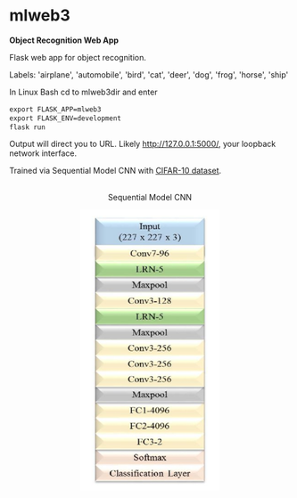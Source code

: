 # mlweb3

**Object Recognition Web App**

Flask web app for object recognition.

Labels: 'airplane', 'automobile', 'bird', 'cat', 'deer', 'dog', 'frog', 'horse', 'ship'

In Linux Bash cd to mlweb3dir and enter
```
export FLASK_APP=mlweb3
export FLASK_ENV=development
flask run
```

Output will direct you to URL. Likely http://127.0.0.1:5000/, your loopback network interface.


Trained via Sequential Model CNN with [CIFAR-10 dataset](https://www.cs.toronto.edu/~kriz/cifar.html).<br />
<br />
<p align="center">
Sequential Model CNN
</p>
<p align="center">
  <img width="250" height="504" src="https://github.com/MattLondon101/Images/blob/master/sequentialCNN.png?raw=true"
</p>
